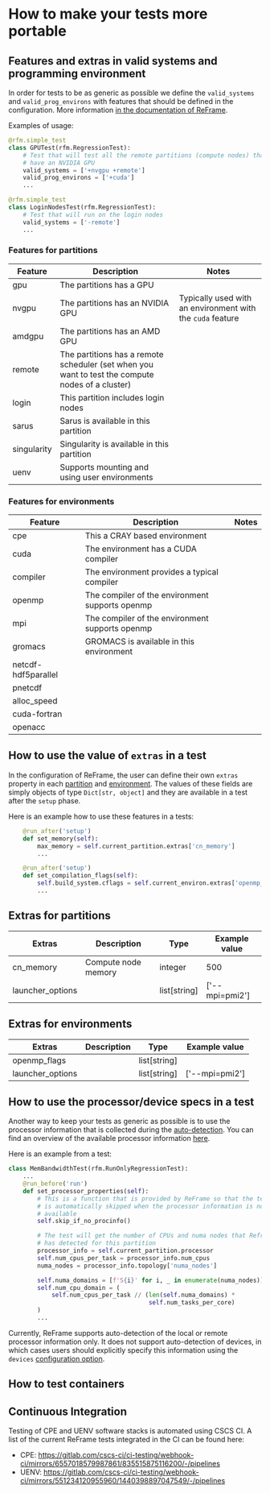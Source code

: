 # How to make your tests more portable

## Features and extras in valid systems and programming environment

In order for tests to be as generic as possible we define the `valid_systems` and `valid_prog_environs` with features that should be defined in the configuration.
More information [in the documentation of ReFrame](https://reframe-hpc.readthedocs.io/en/stable/regression_test_api.html#reframe.core.pipeline.RegressionTest.valid_systems).

Examples of usage:

```python
@rfm.simple_test
class GPUTest(rfm.RegressionTest):
    # Test that will test all the remote partitions (compute nodes) that
    # have an NVIDIA GPU
    valid_systems = ['+nvgpu +remote']
    valid_prog_environs = ['+cuda']
    ...

@rfm.simple_test
class LoginNodesTest(rfm.RegressionTest):
    # Test that will run on the login nodes
    valid_systems = ['-remote']
    ...
```

### Features for partitions

| Feature | Description | Notes |
| --- | --- | --- |
| gpu | The partitions has a GPU | |
| nvgpu | The partitions has an NVIDIA GPU | Typically used with an environment with the `cuda` feature |
| amdgpu | The partitions has an AMD GPU | | |
| remote | The partitions has a remote scheduler (set when you want to test the compute nodes of a cluster) | | |
| login | This partition includes login nodes | | |
| sarus | Sarus is available in this partition | | |
| singularity | Singularity is available in this partition | | |
| uenv | Supports mounting and using user environments | |

### Features for environments

| Feature | Description | Notes |
| --- | --- | --- |
| cpe | This a CRAY based environment | |
| cuda | The environment has a CUDA compiler | |
| compiler | The environment provides a typical compiler | |
| openmp | The compiler of the environment supports openmp |
| mpi | The compiler of the environment supports openmp | |
| gromacs | GROMACS is available in this environment | |
| netcdf-hdf5parallel | | |
| pnetcdf | | |
| alloc_speed | | |
| cuda-fortran | | |
| openacc | | |

## How to use the value of `extras` in a test

In the configuration of ReFrame, the user can define their own `extras` property in each [partition](https://reframe-hpc.readthedocs.io/en/stable/regression_test_api.html#reframe.core.systems.SystemPartition.extras) and [environment](https://reframe-hpc.readthedocs.io/en/stable/regression_test_api.html#reframe.core.environments.Environment.extras).
The values of these fields are simply objects of type `Dict[str, object]` and they are available in a test after the `setup` phase.

Here is an example how to use these features in a tests:

```python
    @run_after('setup')
    def set_memory(self):
        max_memory = self.current_partition.extras['cn_memory']
        ...

    @run_after('setup')
    def set_compilation_flags(self):
        self.build_system.cflags = self.current_environ.extras['openmp_flags'] + ['-O3']
        ...
```

## Extras for partitions

| Extras | Description | Type | Example value |
| --- | --- | --- | --- |
| cn_memory | Compute node memory | integer | 500 |
| launcher_options | | list[string] | ['--mpi=pmi2']

## Extras for environments

| Extras | Description | Type | Example value |
| --- | --- | --- | --- |
| openmp_flags | | list[string] | |
| launcher_options | | list[string] | ['--mpi=pmi2']

## How to use the processor/device specs in a test

Another way to keep your tests as generic as possible is to use the processor information that is collected during the [auto-detection](https://reframe-hpc.readthedocs.io/en/stable/configure.html#auto-detecting-processor-information).
You can find an overview of the available processor information [here](https://reframe-hpc.readthedocs.io/en/stable/config_reference.html#processor-info).

Here is an example from a test:

```python
class MemBandwidthTest(rfm.RunOnlyRegressionTest):
    ...
    @run_before('run')
    def set_processor_properties(self):
        # This is a function that is provided by ReFrame so that the test
        # is automatically skipped when the processor information is not
        # available
        self.skip_if_no_procinfo()

        # The test will get the number of CPUs and numa nodes that Reframe
        # has detected for this partition
        processor_info = self.current_partition.processor
        self.num_cpus_per_task = processor_info.num_cpus
        numa_nodes = processor_info.topology['numa_nodes']

        self.numa_domains = [f'S{i}' for i, _ in enumerate(numa_nodes)]
        self.num_cpu_domain = (
            self.num_cpus_per_task // (len(self.numa_domains) *
                                       self.num_tasks_per_core)
        )
        ...
```

Currently, ReFrame supports auto-detection of the local or remote processor information only.
It does not support auto-detection of devices, in which cases users should explicitly specify this information using the `devices` [configuration option](https://reframe-hpc.readthedocs.io/en/stable/config_reference.html#config.systems.partitions.devices).

## How to test containers

## Continuous Integration

Testing of CPE and UENV software stacks is automated using CSCS CI. A list of the current ReFrame tests integrated in the CI can be found here:
- CPE: https://gitlab.com/cscs-ci/ci-testing/webhook-ci/mirrors/6557018579987861/835515875116200/-/pipelines
- UENV: https://gitlab.com/cscs-ci/ci-testing/webhook-ci/mirrors/551234120955960/1440398897047549/-/pipelines
